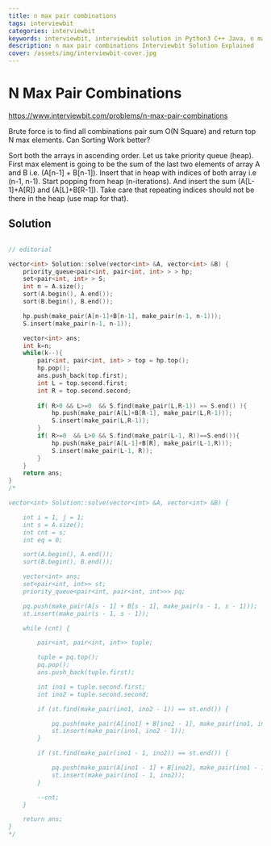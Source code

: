 ```yaml
---
title: n max pair combinations
tags: interviewbit
categories: interviewbit
keywords: interviewbit, interviewbit solution in Python3 C++ Java, n max pair combinations solution
description: n max pair combinations Interviewbit Solution Explained
cover: /assets/img/interviewbit-cover.jpg
---
```


# N Max Pair Combinations

https://www.interviewbit.com/problems/n-max-pair-combinations


Brute force is to find all combinations pair sum O(N Square) and return top N max elements.
Can Sorting Work better?


Sort both the arrays in ascending order.
Let us take priority queue (heap).
First max element is going to be the sum of the last two elements of array A and B i.e. (A[n-1] + B[n-1]).
Insert that in heap with indices of both array i.e (n-1, n-1).
Start popping from heap (n-iterations).
And insert the sum (A[L-1]+A[R]) and (A[L]+B[R-1]).
Take care that repeating indices should not be there in the heap (use map for that).

## Solution

```cpp

// editorial

vector<int> Solution::solve(vector<int> &A, vector<int> &B) {
    priority_queue<pair<int, pair<int, int> > > hp;
    set<pair<int, int> > S;
    int n = A.size();
    sort(A.begin(), A.end());
    sort(B.begin(), B.end());

    hp.push(make_pair(A[n-1]+B[n-1], make_pair(n-1, n-1)));
    S.insert(make_pair(n-1, n-1));

    vector<int> ans;
    int k=n;
    while(k--){
        pair<int, pair<int, int> > top = hp.top();
        hp.pop();
        ans.push_back(top.first);
        int L = top.second.first;
        int R = top.second.second;
        
        if( R>0 && L>=0  && S.find(make_pair(L,R-1)) == S.end() ){
            hp.push(make_pair(A[L]+B[R-1], make_pair(L,R-1)));
            S.insert(make_pair(L,R-1));
        }
        if( R>=0  && L>0 && S.find(make_pair(L-1, R))==S.end()){
            hp.push(make_pair(A[L-1]+B[R], make_pair(L-1,R)));
            S.insert(make_pair(L-1, R));
        }
    }
    return ans;
}
/*

vector<int> Solution::solve(vector<int> &A, vector<int> &B) {

    int i = 1, j = 1;
    int s = A.size();
    int cnt = s;
    int eq = 0;

    sort(A.begin(), A.end());
    sort(B.begin(), B.end());

    vector<int> ans;
    set<pair<int, int>> st;
    priority_queue<pair<int, pair<int, int>>> pq;

    pq.push(make_pair(A[s - 1] + B[s - 1], make_pair(s - 1, s - 1)));
    st.insert(make_pair(s - 1, s - 1));

    while (cnt) {

        pair<int, pair<int, int>> tuple;

        tuple = pq.top();
        pq.pop();
        ans.push_back(tuple.first);

        int ino1 = tuple.second.first;
        int ino2 = tuple.second.second;

        if (st.find(make_pair(ino1, ino2 - 1)) == st.end()) {

            pq.push(make_pair(A[ino1] + B[ino2 - 1], make_pair(ino1, ino2 - 1)));
            st.insert(make_pair(ino1, ino2 - 1));
        }

        if (st.find(make_pair(ino1 - 1, ino2)) == st.end()) {

            pq.push(make_pair(A[ino1 - 1] + B[ino2], make_pair(ino1 - 1, ino2)));
            st.insert(make_pair(ino1 - 1, ino2));
        }

        --cnt;
    }

    return ans;
}
*/
```